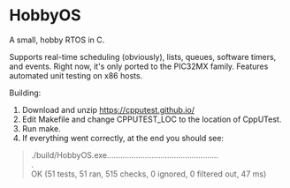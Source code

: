 # HobbyOS
A small, hobby RTOS in C.  

Supports real-time scheduling (obviously), lists, queues, software timers, and events. Right now, it's only ported to the PIC32MX family. Features automated unit testing on x86 hosts.

Building:  
1. Download and unzip https://cpputest.github.io/  
2. Edit Makefile and change CPPUTEST_LOC to the location of CppUTest.  
3. Run make.  
4. If everything went correctly, at the end you should see:  

  >./build/HobbyOS.exe..................................................  
  .  
  OK (51 tests, 51 ran, 515 checks, 0 ignored, 0 filtered out, 47 ms)  
